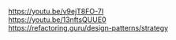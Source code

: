 https://youtu.be/v9ejT8FO-7I  
https://youtu.be/13nftsQUUE0  
https://refactoring.guru/design-patterns/strategy
